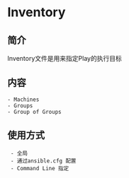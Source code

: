 # Inventory

## 简介

Inventory文件是用来指定Play的执行目标

## 内容
    - Machines
    - Groups
    - Group of Groups

## 使用方式
     - 全局
     - 通过ansible.cfg 配置
     - Command Line 指定
